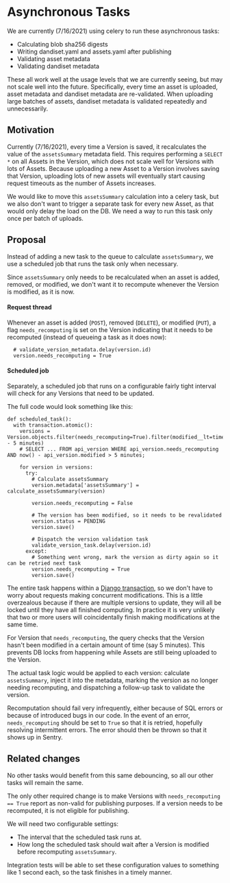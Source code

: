 # Asynchronous Tasks
We are currently (7/16/2021) using celery to run these asynchronous tasks:

 * Calculating blob sha256 digests
 * Writing dandiset.yaml and assets.yaml after publishing
 * Validating asset metadata
 * Validating dandiset metadata

These all work well at the usage levels that we are currently seeing, but may not scale well into the future.
Specifically, every time an asset is uploaded, asset metadata and dandiset metadata are re-validated.
When uploading large batches of assets, dandiset metadata is validated repeatedly and unnecessarily.

## Motivation
Currently (7/16/2021), every time a Version is saved, it recalculates the value of the `assetsSummary` metadata field.
This requires performing a `SELECT *` on all Assets in the Version, which does not scale well for Versions with lots of Assets.
Because uploading a new Asset to a Version involves saving that Version, uploading lots of new assets will eventually start causing request timeouts as the number of Assets increases.

We would like to move this `assetsSummary` calculation into a celery task, but we also don't want to trigger a separate task for every new Asset, as that would only delay the load on the DB.
We need a way to run this task only once per batch of uploads.

## Proposal
Instead of adding a new task to the queue to calculate `assetsSummary`, we use a scheduled job that runs the task only when necessary.

Since `assetsSummary` only needs to be recalculated when an asset is added, removed, or modified, we don't want it to recompute whenever the Version is modified, as it is now.

#### Request thread
Whenever an asset is added (`POST`), removed (`DELETE`), or modified (`PUT`), a flag `needs_recomputing` is set on the Version indicating that it needs to be recomputed (instead of queueing a task as it does now):
```
  # validate_version_metadata.delay(version.id)
  version.needs_recomputing = True
```

#### Scheduled job
Separately, a scheduled job that runs on a configurable fairly tight interval will check for any Versions that need to be updated.

The full code would look something like this:
```
def scheduled_task():
  with transaction.atomic():
    versions = Version.objects.filter(needs_recomputing=True).filter(modified__lt=timezone.now() - 5 minutes)
    # SELECT ... FROM api_version WHERE api_version.needs_recomputing AND now() - api_version.modified > 5 minutes;

    for version in versions:
      try:
        # Calculate assetsSummary
        version.metadata['assetsSummary'] = calculate_assetsSummary(version)

        version.needs_recomputing = False

        # The version has been modified, so it needs to be revalidated
        version.status = PENDING
        version.save()

        # Dispatch the version validation task
        validate_version_task.delay(version.id)
      except:
        # Something went wrong, mark the version as dirty again so it can be retried next task
        version.needs_recomputing = True
        version.save()
```

The entire task happens within a [Django transaction](https://docs.djangoproject.com/en/3.2/topics/db/transactions/#controlling-transactions-explicitly), so we don't have to worry about requests making concurrent modifications.
This is a little overzealous because if there are multiple versions to update, they will all be locked until they have all finished computing.
In practice it is very unlikely that two or more users will coincidentally finish making modifications at the same time.

For Version that `needs_recomputing`, the query checks that the Version hasn't been modified in a certain amount of time (say 5 minutes). This prevents DB locks from happening while Assets are still being uploaded to the Version.

The actual task logic would be applied to each version: calculate `assetsSummary`, inject it into the metadata, marking the version as no longer needing recomputing, and dispatching a follow-up task to validate the version.

Recomputation should fail very infrequently, either because of SQL errors or because of introduced bugs in our code.
In the event of an error, `needs_recomputing` should be set to `True` so that it is retried, hopefully resolving intermittent errors.
The error should then be thrown so that it shows up in Sentry.

## Related changes
No other tasks would benefit from this same debouncing, so all our other tasks will remain the same.

The only other required change is to make Versions with `needs_recomputing == True` report as non-valid for publishing purposes.
If a version needs to be recomputed, it is not eligible for publishing.

We will need two configurable settings:
* The interval that the scheduled task runs at.
* How long the scheduled task should wait after a Version is modified before recomputing `assetsSummary`.

Integration tests will be able to set these configuration values to something like 1 second each, so the task finishes in a timely manner.

